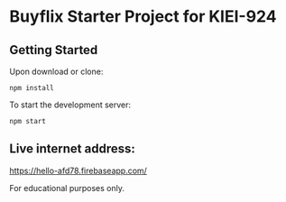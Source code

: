 # Buyflix Starter Project for KIEI-924

## Getting Started

Upon download or clone:

```
npm install
```

To start the development server:

```
npm start
```
## Live internet address:
https://hello-afd78.firebaseapp.com/


For educational purposes only.
